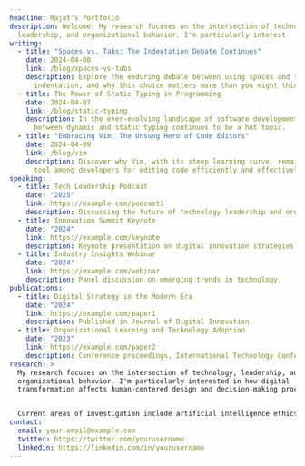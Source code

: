 ```yaml
---
headline: Rajat's Portfolio
description: Welcome! My research focuses on the intersection of technology,
  leadership, and organizational behavior. I'm particularly interest
writing:
  - title: "Spaces vs. Tabs: The Indentation Debate Continues"
    date: 2024-04-08
    link: /blog/spaces-vs-tabs
    description: Explore the enduring debate between using spaces and tabs for code
      indentation, and why this choice matters more than you might think.
  - title: The Power of Static Typing in Programming
    date: 2024-04-07
    link: /blog/static-typing
    description: In the ever-evolving landscape of software development, the debate
      between dynamic and static typing continues to be a hot topic.
  - title: "Embracing Vim: The Unsung Hero of Code Editors"
    date: 2024-04-09
    link: /blog/vim
    description: Discover why Vim, with its steep learning curve, remains a beloved
      tool among developers for editing code efficiently and effectively.
speaking:
  - title: Tech Leadership Podcast
    date: "2025"
    link: https://example.com/podcast1
    description: Discussing the future of technology leadership and organizational culture.
  - title: Innovation Summit Keynote
    date: "2024"
    link: https://example.com/keynote
    description: Keynote presentation on digital innovation strategies.
  - title: Industry Insights Webinar
    date: "2024"
    link: https://example.com/webinar
    description: Panel discussion on emerging trends in technology.
publications:
  - title: Digital Strategy in the Modern Era
    date: "2024"
    link: https://example.com/paper1
    description: Published in Journal of Digital Innovation.
  - title: Organizational Learning and Technology Adoption
    date: "2023"
    link: https://example.com/paper2
    description: Conference proceedings, International Technology Conference.
research: >
  My research focuses on the intersection of technology, leadership, and
  organizational behavior. I'm particularly interested in how digital
  transformation affects human-centered design and decision-making processes.


  Current areas of investigation include artificial intelligence ethics, collaborative technologies, and the future of work in distributed organizations.
contact:
  email: your.email@example.com
  twitter: https://twitter.com/yourusername
  linkedin: https://linkedin.com/in/yourusername
---
```

